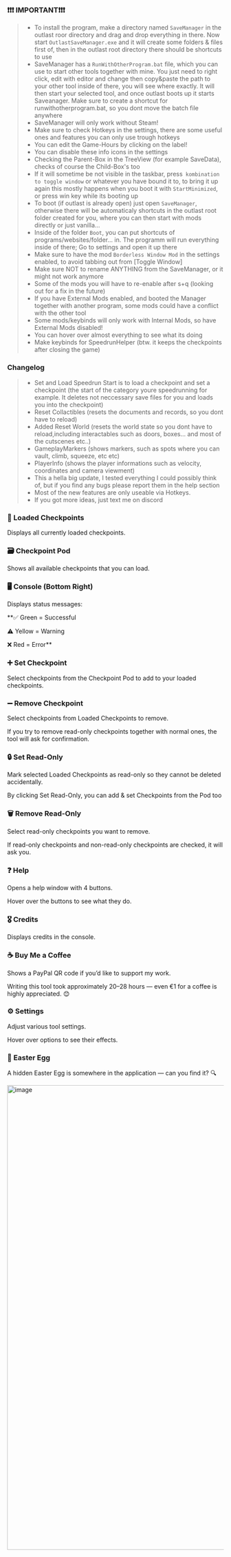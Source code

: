 ### **❗❗❗ IMPORTANT❗❗❗**

 
> -  To install the program, make a directory named `SaveManager` in the outlast roor directory and drag and drop everything in there.
>	 Now start `OutlastSaveManager.exe` and it will create some folders & files first of, then in the outlast root directory there should be shortcuts to use
> -  SaveManager has a `RunWithOtherProgram.bat` file, which you can use to start other tools together with mine. You just need to right click, edit with editor
>  	 and change then copy&paste the path to your other tool inside of there, you will see where exactly. It will then start your selected tool, and once outlast boots up it starts Saveanager.
>	 Make sure to create a shortcut for runwithotherprogram.bat, so you dont move the batch file anywhere
> -  SaveManager will only work without Steam!
> -  Make sure to check Hotkeys in the settings, there are some useful ones and features you can only use trough hotkeys
> -  You can edit the Game-Hours by clicking on the label!
> -  You can disable these info icons in the settings
> -  Checking the Parent-Box in the TreeView (for example SaveData), checks of course the Child-Box's too
> -  If it will sometime be not visible in the taskbar, press` kombination to toggle window` or whatever you have bound it to, to bring it up again
>  	 this mostly happens when you boot it with `StartMinimized`, or press win key while its booting up
> -  To boot (if outlast is already open) just open `SaveManager`, otherwise there will be automaticaly
>  	 shortcuts in the outlast root folder created for you, where you can then start with mods directly or just vanilla...
> -  Inside of the folder `Boot`, you can put shortcuts of programs/websites/folder... in. The programm will run everything inside of there; Go to settings and open it up there
> -  Make sure to have the mod `Borderless Window Mod` in the settings enabled, to avoid tabbing out from [Toggle Window]
> -  Make sure NOT to rename ANYTHING from the SaveManager, or it might not work anymore
> -  Some of the mods you will have to re-enable after s+q (looking out for a fix in the future)
> -  If you have External Mods enabled, and booted the Manager together with another program, some mods could have a conflict with the other tool
> -  Some mods/keybinds will only work with Internal Mods, so have External Mods disabled!
> -  You can hover over almost everything to see what its doing
> -  Make keybinds for SpeedrunHelper (btw. it keeps the checkpoints after closing the game)

### Changelog

> -  Set and Load Speedrun Start is to load a checkpoint and set a checkpoint (the start of the category youre speedrunning for example. It deletes not neccessary save files for you and loads you into the checkpoint)
> -  Reset Collactibles (resets the documents and records, so you dont have to reload)
> -  Added Reset World (resets the world state so you dont have to reload,including interactables such as doors, boxes... and most of the cutscenes etc..) 
> -  GameplayMarkers (shows markers, such as spots where you can vault, climb, squeeze, etc etc)
> -  PlayerInfo (shows the player informations such as velocity, coordinates and camera viewment)
> -  This a hella big update, I tested everything I could possibly think of, but if you find any bugs please report them in the help section
> -  Most of the new features are only useable via Hotkeys.
> -  If you got more ideas, just text me on discord


### 📂 Loaded Checkpoints

Displays all currently loaded checkpoints.


### 🗃️ Checkpoint Pod

Shows all available checkpoints that you can load.


### 🖥️ Console (Bottom Right)

Displays status messages:

**✅ Green = Successful

⚠️ Yellow = Warning

❌ Red = Error**


### ➕ Set Checkpoint

Select checkpoints from the Checkpoint Pod to add to your loaded checkpoints.


### ➖ Remove Checkpoint

Select checkpoints from Loaded Checkpoints to remove.

If you try to remove read-only checkpoints together with normal ones, the tool will ask for confirmation.


### 🔒 Set Read-Only

Mark selected Loaded Checkpoints as read-only so they cannot be deleted accidentally.

By clicking Set Read-Only, you can add & set Checkpoints from the Pod too


### 🗑️ Remove Read-Only

Select read-only checkpoints you want to remove.

If  read-only checkpoints and non-read-only checkpoints are checked, it will ask you.


### ❓ Help

Opens a help window with 4 buttons.

Hover over the buttons to see what they do.


### 🎖️ Credits

Displays credits in the console.


### ☕ Buy Me a Coffee

Shows a PayPal QR code if you’d like to support my work.

Writing this tool took approximately 20–28 hours — even €1 for a coffee is highly appreciated. 😊


### ⚙️ Settings

Adjust various tool settings.

Hover over options to see their effects.


### 🥚 Easter Egg

A hidden Easter Egg is somewhere in the application — can you find it? 🔍


<img width="1919" height="1079" alt="image" src="https://github.com/user-attachments/assets/e6825890-4fba-4038-8934-b66876724779" />